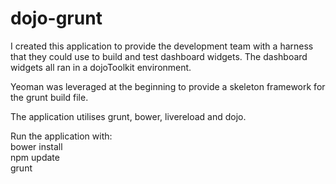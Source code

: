 # dojo-grunt

I created this application to provide the development team with a harness that they could use to build and test dashboard widgets. The dashboard widgets all ran in a dojoToolkit environment.

Yeoman was leveraged at the beginning to provide a skeleton framework for the grunt build file. 

The application utilises grunt, bower, livereload and dojo.

Run the application with:  
	bower install  
	npm update  
	grunt  
